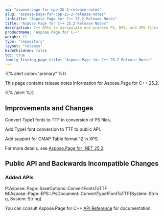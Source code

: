 ```yaml
---
id: "aspose-page-for-cpp-25-2-release-notes"
slug: "aspose-page-for-cpp-25-2-release-notes"
linktitle: "Aspose.Page for C++ 25.2 Release Notes"
title: "Aspose.Page for C++ 25.2 Release Notes"
description: C++ APIs to manipulate and process PS, EPS, and XPS files. This page contains new Aspose.Page for C++ features, enhancement, and bug fixes in 2025, version 25.2.
productName: "Aspose.Page for C++"
weight: 11
type: "repository"
layout: "release"
hideChildren: false
toc: true
family_listing_page_title: "Aspose.Page for C++ 25.2 Release Notes"
---
```


{{% alert color="primary" %}}

This page contains release notes information for Aspose.Page for C++ 25.2.

{{% /alert %}}

## **Improvements and Changes**

Convert Type1 fonts to TTF in conversion of PS files.

Add Type1 font conversion to TTF to public API.

Add support for CMAP Table format 12 in XPS.

For more details, see [Aspose.Page for .NET 25.2](https://releases.aspose.com/page/net/release-notes/2025/aspose-page-for-net-25-2-release-notes/).

## **Public API and Backwards Incompatible Changes**
 ### **Added APIs**
P:Aspose::Page::SaveOptions::ConvertFontsToTTF
M:Aspose::Page::EPS::.PsDocument::ConvertType1FontToTTF(System::String, System::String)



You can consult Aspose.Page for C++ [API Reference](https://apireference.aspose.com/cpp/page/) for documentation.
